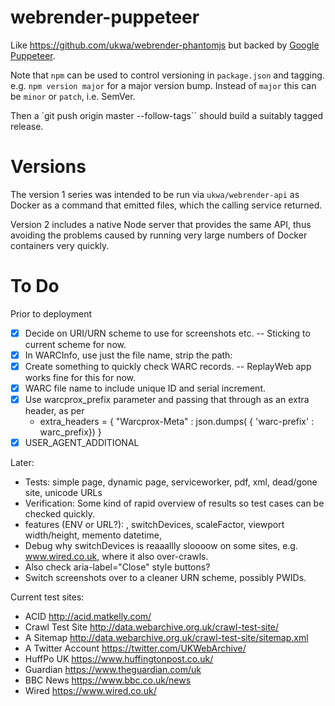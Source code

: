 webrender-puppeteer
===================

Like https://github.com/ukwa/webrender-phantomjs but backed by [Google Puppeteer](https://github.com/GoogleChrome/puppeteer).

Note that `npm` can be used to control versioning in `package.json` and tagging.  e.g. `npm version major` for a major version bump. Instead of `major` this can be `minor` or `patch`, i.e. SemVer.

Then a `git push origin master --follow-tags`` should build a suitably tagged release.

Versions
========

The version 1 series was intended to be run via `ukwa/webrender-api` as Docker as a command that emitted files, which the calling service returned.

Version 2 includes a native Node server that provides the same API, thus avoiding the problems caused by running very large numbers of Docker containers very quickly.

To Do
=====

Prior to deployment

- [x] Decide on URI/URN scheme to use for screenshots etc.  -- Sticking to current scheme for now.
- [x] In WARCInfo, use just the file name, strip the path:
- [x] Create something to quickly check WARC records. -- ReplayWeb app works fine for this for now.
- [x] WARC file name to include unique ID and serial increment.
- [x] Use warcprox_prefix parameter and passing that through as an extra header, as per
  - extra_headers = { "Warcprox-Meta" : json.dumps( { 'warc-prefix' : warc_prefix}) }
- [x] USER_AGENT_ADDITIONAL 

Later:

- Tests: simple page, dynamic page, serviceworker, pdf, xml, dead/gone site, unicode URLs
- Verification: Some kind of rapid overview of results so test cases can be checked quickly.
- features (ENV or URL?): , switchDevices, scaleFactor, viewport width/height, memento datetime,  
- Debug why switchDevices is reaaallly sloooow on some sites, e.g. www.wired.co.uk, where it also over-crawls.
- Also check aria-label="Close" style buttons?
- Switch screenshots over to a cleaner URN scheme, possibly PWIDs.

Current test sites:

- ACID http://acid.matkelly.com/
- Crawl Test Site http://data.webarchive.org.uk/crawl-test-site/
- A Sitemap http://data.webarchive.org.uk/crawl-test-site/sitemap.xml
- A Twitter Account https://twitter.com/UKWebArchive/
- HuffPo UK https://www.huffingtonpost.co.uk/
- Guardian https://www.theguardian.com/uk
- BBC News https://www.bbc.co.uk/news
- Wired https://www.wired.co.uk/
